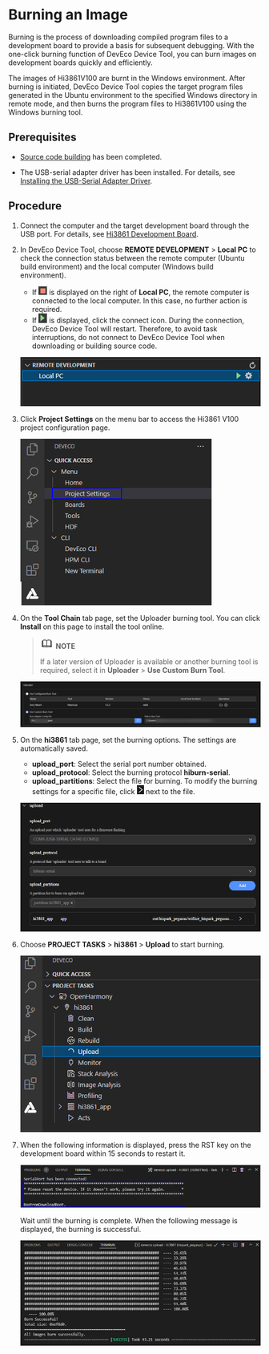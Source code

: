 # Burning an Image


Burning is the process of downloading compiled program files to a development board to provide a basis for subsequent debugging. With the one-click burning function of DevEco Device Tool, you can burn images on development boards quickly and efficiently.


The images of Hi3861V100 are burnt in the Windows environment. After burning is initiated, DevEco Device Tool copies the target program files generated in the Ubuntu environment to the specified Windows directory in remote mode, and then burns the program files to Hi3861V100 using the Windows burning tool.


## Prerequisites

- [Source code building](quickstart-ide-3861-build.md) has been completed.

- The USB-serial adapter driver has been installed. For details, see [Installing the USB-Serial Adapter Driver](https://device.harmonyos.com/en/docs/documentation/guide/hi3861-drivers-0000001058153433).


## Procedure

1. Connect the computer and the target development board through the USB port. For details, see [Hi3861 Development Board](quickstart-appendix-hi3861.md).

2. In DevEco Device Tool, choose **REMOTE DEVELOPMENT** > **Local PC** to check the connection status between the remote computer (Ubuntu build environment) and the local computer (Windows build environment).
   - If ![en-us_image_0000001326512673](figures/en-us_image_0000001326512673.png) is displayed on the right of **Local PC**, the remote computer is connected to the local computer. In this case, no further action is required.
   - If ![en-us_image_0000001275432904](figures/en-us_image_0000001275432904.png) is displayed, click the connect icon. During the connection, DevEco Device Tool will restart. Therefore, to avoid task interruptions, do not connect to DevEco Device Tool when downloading or building source code.

   ![en-us_image_0000001285658392](figures/en-us_image_0000001285658392.png)

3. Click **Project Settings** on the menu bar to access the Hi3861 V100 project configuration page.

   ![en-us_image_0000001333802045](figures/en-us_image_0000001333802045.png)

4. On the **Tool Chain** tab page, set the Uploader burning tool. You can click **Install** on this page to install the tool online.

   > ![icon-note.gif](public_sys-resources/icon-note.gif) **NOTE**
   >
   > If a later version of Uploader is available or another burning tool is required, select it in **Uploader** > **Use Custom Burn Tool**.

   ![Phoenix-upload](figures/Phoenix-upload.png)

5. On the **hi3861** tab page, set the burning options. The settings are automatically saved.
   - **upload_port**: Select the serial port number obtained.
   - **upload_protocol**: Select the burning protocol **hiburn-serial**.
   - **upload_partitions**: Select the file for burning. To modify the burning settings for a specific file, click ![en-us_image_0000001333642545](figures/en-us_image_0000001333642545.png) next to the file.

   ![en-us_image_0000001345770181](figures/en-us_image_0000001345770181.png)

6. Choose **PROJECT TASKS** > **hi3861** > **Upload** to start burning.

   ![en-us_image_0000001333322693](figures/en-us_image_0000001333322693.png)

7. When the following information is displayed, press the RST key on the development board within 15 seconds to restart it.

   ![hi3861-upload-restart](figures/hi3861-upload-restart.png)

   Wait until the burning is complete. When the following message is displayed, the burning is successful.

   ![en-us_image_0000001281002722](figures/en-us_image_0000001281002722.png)
